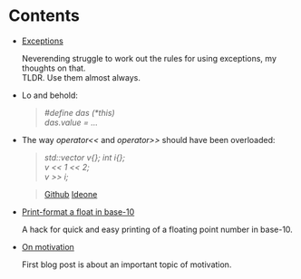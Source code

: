 
#   Contents

  * [Exceptions](exceptions.html)

    Neverending struggle to work out the rules for using exceptions, my thoughts on that.  
    TLDR. Use them almost always.


  * Lo and behold: 

    >_#define das (*this)_  
    >_das.value = ..._


  * The way *operator<<* and *operator>>* should have been overloaded:

    >*std::vector<int> v{}; int i{};*  
    >*v << 1 << 2;*  
    >*v >> i;*
    
    >[Github](https://github.com/alexpolt/poetry/blob/master/vector-push.cpp) [Ideone](http://ideone.com/glqESs)


  * [Print-format a float in base-10](print-fp.html)  
  
    A hack for quick and easy printing of a floating point number in base-10.


  * [On motivation](motivation.html)  
  
    First blog post is about an important topic of motivation.


